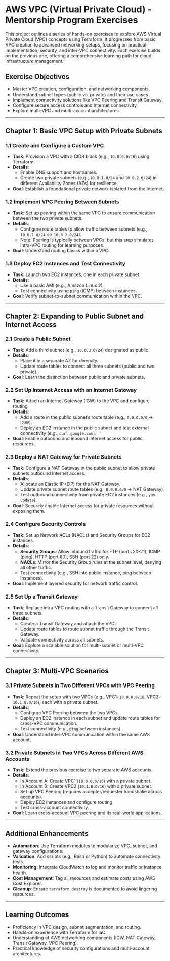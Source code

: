 # AWS VPC (Virtual Private Cloud) - Mentorship Program Exercises

This project outlines a series of hands-on exercises to explore AWS Virtual Private Cloud (VPC) concepts using Terraform. It progresses from basic VPC creation to advanced networking setups, focusing on practical implementation, security, and inter-VPC connectivity. Each exercise builds on the previous one, offering a comprehensive learning path for cloud infrastructure management.

## Exercise Objectives

- Master VPC creation, configuration, and networking components.
- Understand subnet types (public vs. private) and their use cases.
- Implement connectivity solutions like VPC Peering and Transit Gateway.
- Configure secure access controls and Internet connectivity.
- Explore multi-VPC and multi-account architectures.

---

## Chapter 1: Basic VPC Setup with Private Subnets

### 1.1 Create and Configure a Custom VPC

- **Task**: Provision a VPC with a CIDR block (e.g., `10.0.0.0/16`) using Terraform.
- **Details**:
  - Enable DNS support and hostnames.
  - Create two private subnets (e.g., `10.0.1.0/24` and `10.0.2.0/24`) in different Availability Zones (AZs) for resilience.
- **Goal**: Establish a foundational private network isolated from the Internet.

### 1.2 Implement VPC Peering Between Subnets

- **Task**: Set up peering within the same VPC to ensure communication between the two private subnets.
- **Details**:
  - Configure route tables to allow traffic between subnets (e.g., `10.0.1.0/24` ↔ `10.0.2.0/24`).
  - Note: Peering is typically between VPCs, but this step simulates intra-VPC routing for learning purposes.
- **Goal**: Understand routing basics within a VPC.

### 1.3 Deploy EC2 Instances and Test Connectivity

- **Task**: Launch two EC2 instances, one in each private subnet.
- **Details**:
  - Use a basic AMI (e.g., Amazon Linux 2).
  - Test connectivity using `ping` (ICMP) between instances.
- **Goal**: Verify subnet-to-subnet communication within the VPC.

---

## Chapter 2: Expanding to Public Subnet and Internet Access

### 2.1 Create a Public Subnet

- **Task**: Add a third subnet (e.g., `10.0.3.0/24`) designated as public.
- **Details**:
  - Place it in a separate AZ for diversity.
  - Update route tables to connect all three subnets (public and two private).
- **Goal**: Learn the distinction between public and private subnets.

### 2.2 Set Up Internet Access with an Internet Gateway

- **Task**: Attach an Internet Gateway (IGW) to the VPC and configure routing.
- **Details**:
  - Add a route in the public subnet’s route table (e.g., `0.0.0.0/0` → IGW).
  - Deploy an EC2 instance in the public subnet and test external connectivity (e.g., `curl google.com`).
- **Goal**: Enable outbound and inbound Internet access for public resources.

### 2.3 Deploy a NAT Gateway for Private Subnets

- **Task**: Configure a NAT Gateway in the public subnet to allow private subnets outbound Internet access.
- **Details**:
  - Allocate an Elastic IP (EIP) for the NAT Gateway.
  - Update private subnet route tables (e.g., `0.0.0.0/0` → NAT Gateway).
  - Test outbound connectivity from private EC2 instances (e.g., `yum update`).
- **Goal**: Securely enable Internet access for private resources without exposing them.

### 2.4 Configure Security Controls

- **Task**: Set up Network ACLs (NACLs) and Security Groups for EC2 instances.
- **Details**:
  - **Security Groups**: Allow inbound traffic for FTP (ports 20-21), ICMP (ping), HTTP (port 80), SSH (port 22) only.
  - **NACLs**: Mirror the Security Group rules at the subnet level, denying all other traffic.
  - Test connectivity (e.g., SSH into public instance, ping between instances).
- **Goal**: Implement layered security for network traffic control.

### 2.5 Set Up a Transit Gateway

- **Task**: Replace intra-VPC routing with a Transit Gateway to connect all three subnets.
- **Details**:
  - Create a Transit Gateway and attach the VPC.
  - Update route tables to route subnet traffic through the Transit Gateway.
  - Validate connectivity across all subnets.
- **Goal**: Explore a scalable solution for multi-subnet or multi-VPC connectivity.

---

## Chapter 3: Multi-VPC Scenarios

### 3.1 Private Subnets in Two Different VPCs with VPC Peering

- **Task**: Repeat the setup with two VPCs (e.g., VPC1: `10.0.0.0/16`, VPC2: `10.1.0.0/16`), each with a private subnet.
- **Details**:
  - Configure VPC Peering between the two VPCs.
  - Deploy an EC2 instance in each subnet and update route tables for cross-VPC communication.
  - Test connectivity (e.g., `ping` between instances).
- **Goal**: Understand inter-VPC communication within the same AWS account.

### 3.2 Private Subnets in Two VPCs Across Different AWS Accounts

- **Task**: Extend the previous exercise to two separate AWS accounts.
- **Details**:
  - In Account A: Create VPC1 (`10.0.0.0/16`) with a private subnet.
  - In Account B: Create VPC2 (`10.1.0.0/16`) with a private subnet.
  - Set up VPC Peering (requires accepter/requester handshake across accounts).
  - Deploy EC2 instances and configure routing.
  - Test cross-account connectivity.
- **Goal**: Learn cross-account VPC peering and its real-world applications.

---

## Additional Enhancements

- **Automation**: Use Terraform modules to modularize VPC, subnet, and gateway configurations.
- **Validation**: Add scripts (e.g., Bash or Python) to automate connectivity tests.
- **Monitoring**: Integrate CloudWatch to log and monitor traffic or instance health.
- **Cost Management**: Tag all resources and estimate costs using AWS Cost Explorer.
- **Cleanup**: Ensure `terraform destroy` is documented to avoid lingering resources.

---

## Learning Outcomes

- Proficiency in VPC design, subnet segmentation, and routing.
- Hands-on experience with Terraform for IaC.
- Understanding of AWS networking components (IGW, NAT Gateway, Transit Gateway, VPC Peering).
- Practical knowledge of security configurations and multi-account architectures.
